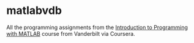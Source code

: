 # matlabvdb
All the programming assignments from the [Introduction to Programming with MATLAB](https://www.coursera.org/learn/matlab) course from Vanderbilt via Coursera.
